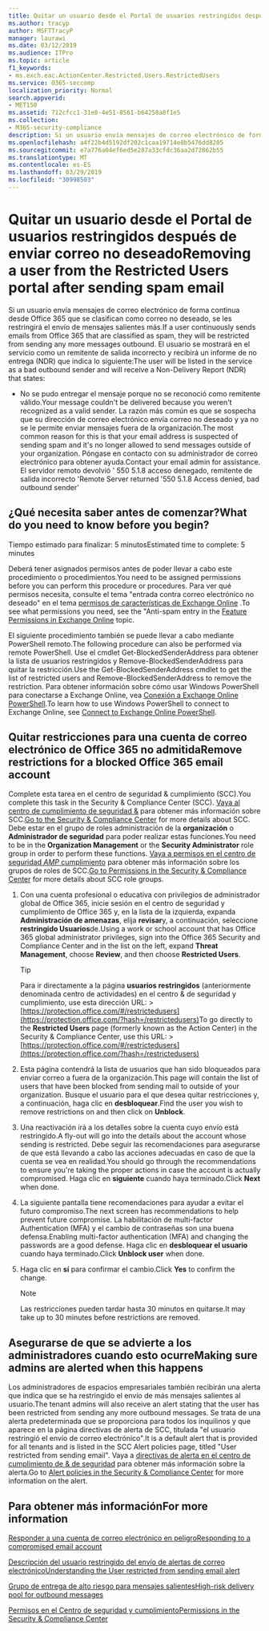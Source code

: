 ```yaml
---
title: Quitar un usuario desde el Portal de usuarios restringidos después de enviar correo no deseado
ms.author: tracyp
author: MSFTTracyP
manager: laurawi
ms.date: 03/12/2019
ms.audience: ITPro
ms.topic: article
f1_keywords:
- ms.exch.eac.ActionCenter.Restricted.Users.RestrictedUsers
ms.service: O365-seccomp
localization_priority: Normal
search.appverid:
- MET150
ms.assetid: 712cfcc1-31e8-4e51-8561-b64258a8f1e5
ms.collection:
- M365-security-compliance
description: Si un usuario envía mensajes de correo electrónico de forma continua desde Office 365 que se clasifican como correo no deseado, se les restringirá el envío de mensajes adicionales.
ms.openlocfilehash: a4f22b4d5192df202c1caa19714e8b5476dd8205
ms.sourcegitcommit: e7a776a04ef6ed5e287a33cfdc36aa2d72862b55
ms.translationtype: MT
ms.contentlocale: es-ES
ms.lasthandoff: 03/29/2019
ms.locfileid: "30998503"
---
```

# <a name="removing-a-user-from-the-restricted-users-portal-after-sending-spam-email"></a><span data-ttu-id="cc96e-103">Quitar un usuario desde el Portal de usuarios restringidos después de enviar correo no deseado</span><span class="sxs-lookup"><span data-stu-id="cc96e-103">Removing a user from the Restricted Users portal after sending spam email</span></span>

<span data-ttu-id="cc96e-104">Si un usuario envía mensajes de correo electrónico de forma continua desde Office 365 que se clasifican como correo no deseado, se les restringirá el envío de mensajes salientes más.</span><span class="sxs-lookup"><span data-stu-id="cc96e-104">If a user continuously sends emails from Office 365 that are classified as spam, they will be restricted from sending any more messages outbound.</span></span> <span data-ttu-id="cc96e-105">El usuario se mostrará en el servicio como un remitente de salida incorrecto y recibirá un informe de no entrega (NDR) que indica lo siguiente:</span><span class="sxs-lookup"><span data-stu-id="cc96e-105">The user will be listed in the service as a bad outbound sender and will receive a Non-Delivery Report (NDR) that states:</span></span>

- <span data-ttu-id="cc96e-106">No se pudo entregar el mensaje porque no se reconoció como remitente válido.</span><span class="sxs-lookup"><span data-stu-id="cc96e-106">Your message couldn't be delivered because you weren't recognized as a valid sender.</span></span> <span data-ttu-id="cc96e-107">La razón más común es que se sospecha que su dirección de correo electrónico envía correo no deseado y ya no se le permite enviar mensajes fuera de la organización.</span><span class="sxs-lookup"><span data-stu-id="cc96e-107">The most common reason for this is that your email address is suspected of sending spam and it's no longer allowed to send messages outside of your organization.</span></span> <span data-ttu-id="cc96e-108">Póngase en contacto con su administrador de correo electrónico para obtener ayuda.</span><span class="sxs-lookup"><span data-stu-id="cc96e-108">Contact your email admin for assistance.</span></span> <span data-ttu-id="cc96e-109">El servidor remoto devolvió ' 550 5.1.8 acceso denegado, remitente de salida incorrecto '</span><span class="sxs-lookup"><span data-stu-id="cc96e-109">Remote Server returned '550 5.1.8 Access denied, bad outbound sender'</span></span>

## <a name="what-do-you-need-to-know-before-you-begin"></a><span data-ttu-id="cc96e-110">¿Qué necesita saber antes de comenzar?</span><span class="sxs-lookup"><span data-stu-id="cc96e-110">What do you need to know before you begin?</span></span>
<span data-ttu-id="cc96e-111"><a name="sectionSection0"> </a></span><span class="sxs-lookup"><span data-stu-id="cc96e-111"></span></span>

<span data-ttu-id="cc96e-112">Tiempo estimado para finalizar: 5 minutos</span><span class="sxs-lookup"><span data-stu-id="cc96e-112">Estimated time to complete: 5 minutes</span></span>
  
<span data-ttu-id="cc96e-113">Deberá tener asignados permisos antes de poder llevar a cabo este procedimiento o procedimientos.</span><span class="sxs-lookup"><span data-stu-id="cc96e-113">You need to be assigned permissions before you can perform this procedure or procedures.</span></span> <span data-ttu-id="cc96e-114">Para ver qué permisos necesita, consulte el tema "entrada contra correo electrónico no deseado" en el tema [permisos de características de Exchange Online](http://technet.microsoft.com/library/15073ce1-0917-403b-8839-02a2ebc96e16.aspx) .</span><span class="sxs-lookup"><span data-stu-id="cc96e-114">To see what permissions you need, see the "Anti-spam entry in the [Feature Permissions in Exchange Online](http://technet.microsoft.com/library/15073ce1-0917-403b-8839-02a2ebc96e16.aspx) topic.</span></span>

<span data-ttu-id="cc96e-115">El siguiente procedimiento también se puede llevar a cabo mediante PowerShell remoto.</span><span class="sxs-lookup"><span data-stu-id="cc96e-115">The following procedure can also be performed via remote PowerShell.</span></span> <span data-ttu-id="cc96e-116">Use el cmdlet Get-BlockedSenderAddress para obtener la lista de usuarios restringidos y Remove-BlockedSenderAddress para quitar la restricción.</span><span class="sxs-lookup"><span data-stu-id="cc96e-116">Use the Get-BlockedSenderAddress cmdlet to get the list of restricted users and Remove-BlockedSenderAddress to remove the restriction.</span></span> <span data-ttu-id="cc96e-117">Para obtener información sobre cómo usar Windows PowerShell para conectarse a Exchange Online, vea [Conexión a Exchange Online PowerShell](https://go.microsoft.com/fwlink/p/?linkid=396554).</span><span class="sxs-lookup"><span data-stu-id="cc96e-117">To learn how to use Windows PowerShell to connect to Exchange Online, see [Connect to Exchange Online PowerShell](https://go.microsoft.com/fwlink/p/?linkid=396554).</span></span>

## <a name="remove-restrictions-for-a-blocked-office-365-email-account"></a><span data-ttu-id="cc96e-118">Quitar restricciones para una cuenta de correo electrónico de Office 365 no admitida</span><span class="sxs-lookup"><span data-stu-id="cc96e-118">Remove restrictions for a blocked Office 365 email account</span></span>

<span data-ttu-id="cc96e-119">Complete esta tarea en el centro de seguridad & cumplimiento (SCC).</span><span class="sxs-lookup"><span data-stu-id="cc96e-119">You complete this task in the Security & Compliance Center (SCC).</span></span> <span data-ttu-id="cc96e-120">[Vaya al centro de cumplimiento de seguridad &](go-to-the-securitycompliance-center.md) para obtener más información sobre SCC.</span><span class="sxs-lookup"><span data-stu-id="cc96e-120">[Go to the Security & Compliance Center](go-to-the-securitycompliance-center.md) for more details about SCC.</span></span> <span data-ttu-id="cc96e-121">Debe estar en el grupo de roles administración de la **organización** o **Administrador de seguridad** para poder realizar estas funciones.</span><span class="sxs-lookup"><span data-stu-id="cc96e-121">You need to be in the **Organization Management** or the **Security Administrator** role group in order to perform these functions.</span></span> <span data-ttu-id="cc96e-122">[Vaya a permisos en el centro de seguridad _AMP_ cumplimiento](permissions-in-the-security-and-compliance-center.md) para obtener más información sobre los grupos de roles de SCC.</span><span class="sxs-lookup"><span data-stu-id="cc96e-122">[Go to Permissions in the Security & Compliance Center](permissions-in-the-security-and-compliance-center.md) for more details about SCC role groups.</span></span>

1. <span data-ttu-id="cc96e-123">Con una cuenta profesional o educativa con privilegios de administrador global de Office 365, inicie sesión en el centro de seguridad y cumplimiento de Office 365 y, en la lista de la izquierda, expanda **Administración de amenazas**, elija **revisar**y, a continuación, seleccione **restringido Usuarios**de.</span><span class="sxs-lookup"><span data-stu-id="cc96e-123">Using a work or school account that has Office 365 global administrator privileges, sign into the Office 365 Security and Compliance Center and in the list on the left, expand **Threat Management**, choose **Review**, and then choose **Restricted Users**.</span></span>
    
    > [!TIP]
    > <span data-ttu-id="cc96e-124">Para ir directamente a la página **usuarios restringidos** (anteriormente denominada centro de actividades) en el centro &amp; de seguridad y cumplimiento, use esta dirección URL: >[https://protection.office.com/#/restrictedusers](https://protection.office.com/?hash=/restrictedusers)</span><span class="sxs-lookup"><span data-stu-id="cc96e-124">To go directly to the **Restricted Users** page (formerly known as the Action Center) in the Security &amp; Compliance Center, use this URL: > [https://protection.office.com/#/restrictedusers](https://protection.office.com/?hash=/restrictedusers)</span></span>

2. <span data-ttu-id="cc96e-125">Esta página contendrá la lista de usuarios que han sido bloqueados para enviar correo a fuera de la organización.</span><span class="sxs-lookup"><span data-stu-id="cc96e-125">This page will contain the list of users that have been blocked from sending mail to outside of your organization.</span></span>  <span data-ttu-id="cc96e-126">Busque el usuario para el que desea quitar restricciones y, a continuación, haga clic en **desbloquear**.</span><span class="sxs-lookup"><span data-stu-id="cc96e-126">Find the user you wish to remove restrictions on and then click on **Unblock**.</span></span>

3. <span data-ttu-id="cc96e-127">Una reactivación irá a los detalles sobre la cuenta cuyo envío está restringido.</span><span class="sxs-lookup"><span data-stu-id="cc96e-127">A fly-out will go into the details about the account whose sending is restricted.</span></span> <span data-ttu-id="cc96e-128">Debe seguir las recomendaciones para asegurarse de que está llevando a cabo las acciones adecuadas en caso de que la cuenta se vea en realidad.</span><span class="sxs-lookup"><span data-stu-id="cc96e-128">You should go through the recommendations to ensure you're taking the proper actions in case the account is actually compromised.</span></span> <span data-ttu-id="cc96e-129">Haga clic en **siguiente** cuando haya terminado.</span><span class="sxs-lookup"><span data-stu-id="cc96e-129">Click **Next** when done.</span></span>

4. <span data-ttu-id="cc96e-130">La siguiente pantalla tiene recomendaciones para ayudar a evitar el futuro compromiso.</span><span class="sxs-lookup"><span data-stu-id="cc96e-130">The next screen has recommendations to help prevent future compromise.</span></span> <span data-ttu-id="cc96e-131">La habilitación de multi-factor Authentication (MFA) y el cambio de contraseñas son una buena defensa.</span><span class="sxs-lookup"><span data-stu-id="cc96e-131">Enabling multi-factor authentication (MFA) and changing the passwords are a good defense.</span></span> <span data-ttu-id="cc96e-132">Haga clic en **desbloquear el usuario** cuando haya terminado.</span><span class="sxs-lookup"><span data-stu-id="cc96e-132">Click **Unblock user** when done.</span></span>

5. <span data-ttu-id="cc96e-133">Haga clic en **sí** para confirmar el cambio.</span><span class="sxs-lookup"><span data-stu-id="cc96e-133">Click **Yes** to confirm the change.</span></span>

    > [!NOTE]
    > <span data-ttu-id="cc96e-134">Las restricciones pueden tardar hasta 30 minutos en quitarse.</span><span class="sxs-lookup"><span data-stu-id="cc96e-134">It may take up to 30 minutes before restrictions are removed.</span></span> 

## <a name="making-sure-admins-are-alerted-when-this-happens"></a><span data-ttu-id="cc96e-135">Asegurarse de que se advierte a los administradores cuando esto ocurre</span><span class="sxs-lookup"><span data-stu-id="cc96e-135">Making sure admins are alerted when this happens</span></span>

<span data-ttu-id="cc96e-136">Los administradores de espacios empresariales también recibirán una alerta que indica que se ha restringido el envío de más mensajes salientes al usuario.</span><span class="sxs-lookup"><span data-stu-id="cc96e-136">The tenant admins will also receive an alert stating that the user has been restricted from sending any more outbound messages.</span></span> <span data-ttu-id="cc96e-137">Se trata de una alerta predeterminada que se proporciona para todos los inquilinos y que aparece en la página directivas de alerta de SCC, titulada "el usuario restringió el envío de correo electrónico".</span><span class="sxs-lookup"><span data-stu-id="cc96e-137">It is a default alert that is provided for all tenants and is listed in the SCC Alert policies page, titled "User restricted from sending email".</span></span> <span data-ttu-id="cc96e-138">Vaya a [directivas de alerta en el centro de cumplimiento de & de seguridad](https://docs.microsoft.com/en-us/office365/securitycompliance/alert-policies) para obtener más información sobre la alerta.</span><span class="sxs-lookup"><span data-stu-id="cc96e-138">Go to [Alert policies in the Security & Compliance Center](https://docs.microsoft.com/en-us/office365/securitycompliance/alert-policies) for more information on the alert.</span></span>

## <a name="for-more-information"></a><span data-ttu-id="cc96e-139">Para obtener más información</span><span class="sxs-lookup"><span data-stu-id="cc96e-139">For more information</span></span>

[<span data-ttu-id="cc96e-140">Responder a una cuenta de correo electrónico en peligro</span><span class="sxs-lookup"><span data-stu-id="cc96e-140">Responding to a compromised email account</span></span>](responding-to-a-compromised-email-account.md)

[<span data-ttu-id="cc96e-141">Descripción del usuario restringido del envío de alertas de correo electrónico</span><span class="sxs-lookup"><span data-stu-id="cc96e-141">Understanding the User restricted from sending email alert</span></span>](https://docs.microsoft.com/en-us/office365/securitycompliance/alert-policies)

[<span data-ttu-id="cc96e-142">Grupo de entrega de alto riesgo para mensajes salientes</span><span class="sxs-lookup"><span data-stu-id="cc96e-142">High-risk delivery pool for outbound messages</span></span>](high-risk-delivery-pool-for-outbound-messages.md)

[<span data-ttu-id="cc96e-143">Permisos en el Centro de seguridad y cumplimiento</span><span class="sxs-lookup"><span data-stu-id="cc96e-143">Permissions in the Security & Compliance Center</span></span>](permissions-in-the-security-and-compliance-center.md)
